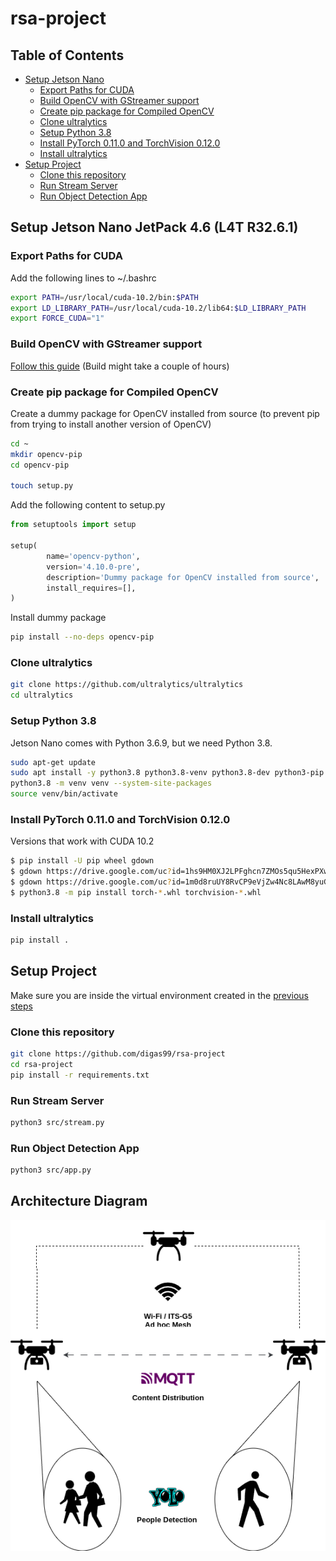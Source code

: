 # rsa-project

## Table of Contents

- [Setup Jetson Nano](#setup-jetson-nano-jetpack-46-l4t-r3261)
	- [Export Paths for CUDA](#export-paths-for-cuda)
	- [Build OpenCV with GStreamer support](#build-opencv-with-gstreamer-support)
	- [Create pip package for Compiled OpenCV](#create-pip-package-for-compiled-opencv)
	- [Clone ultralytics](#clone-ultralytics)
	- [Setup Python 3.8](#setup-python-38)
	- [Install PyTorch 0.11.0 and TorchVision 0.12.0](#install-pytorch-0110-and-torchvision-0120)
	- [Install ultralytics](#install-ultralytics)
- [Setup Project](#setup-project)
	- [Clone this repository](#clone-this-repository)
	- [Run Stream Server](#run-stream-server)
	- [Run Object Detection App](#run-object-detection-app)

## Setup Jetson Nano JetPack 4.6 (L4T R32.6.1) 

### Export Paths for CUDA

Add the following lines to ~/.bashrc

```bash
export PATH=/usr/local/cuda-10.2/bin:$PATH
export LD_LIBRARY_PATH=/usr/local/cuda-10.2/lib64:$LD_LIBRARY_PATH
export FORCE_CUDA="1"
```

### Build OpenCV with GStreamer support

[Follow this guide](https://qengineering.eu/install-opencv-on-jetson-nano.html#:~:text=install%20qt5%2Ddefault-,Download%20OpenCV.,-When%20all%20third)	
(Build might take a couple of hours)

### Create pip package for Compiled OpenCV

Create a dummy package for OpenCV installed from source (to prevent pip from trying to install another version of OpenCV)

```bash
cd ~
mkdir opencv-pip
cd opencv-pip

touch setup.py
```

Add the following content to setup.py

```python
from setuptools import setup

setup(
		name='opencv-python',
		version='4.10.0-pre',
		description='Dummy package for OpenCV installed from source',
		install_requires=[],
)
```

Install dummy package
```bash
pip install --no-deps opencv-pip
```

### Clone ultralytics

```bash
git clone https://github.com/ultralytics/ultralytics
cd ultralytics
```

### Setup Python 3.8
Jetson Nano comes with Python 3.6.9, but we need Python 3.8.
```bash
sudo apt-get update
sudo apt install -y python3.8 python3.8-venv python3.8-dev python3-pip libopenmpi-dev libomp-dev libopenblas-dev libblas-dev libeigen3-dev libcublas-dev
python3.8 -m venv venv --system-site-packages
source venv/bin/activate
```

### Install PyTorch 0.11.0 and TorchVision 0.12.0

Versions that work with CUDA 10.2

```bash
$ pip install -U pip wheel gdown
$ gdown https://drive.google.com/uc?id=1hs9HM0XJ2LPFghcn7ZMOs5qu5HexPXwM
$ gdown https://drive.google.com/uc?id=1m0d8ruUY8RvCP9eVjZw4Nc8LAwM8yuGV
$ python3.8 -m pip install torch-*.whl torchvision-*.whl
```

### Install ultralytics

```bash
pip install .
```

## Setup Project

Make sure you are inside the virtual environment created in the [previous steps](#setup-python-38)

### Clone this repository

```bash
git clone https://github.com/digas99/rsa-project
cd rsa-project
pip install -r requirements.txt
```

### Run Stream Server

```bash
python3 src/stream.py
```

### Run Object Detection App

```bash
python3 src/app.py
```

## Architecture Diagram

![Architecture Diagram](./diagram/rsa-project.png)